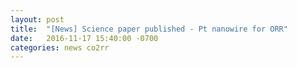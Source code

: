 ```yaml
---
layout: post
title:  "[News] Science paper published - Pt nanowire for ORR"
date:   2016-11-17 15:40:00 -0700
categories: news co2rr 
---
```


